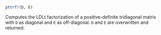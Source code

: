 ```julia
pttrf!(D, E)
```

Computes the LDLt factorization of a positive-definite tridiagonal matrix with `D` as diagonal and `E` as off-diagonal. `D` and `E` are overwritten and returned.
